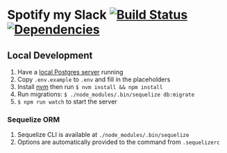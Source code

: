 # Spotify my Slack [![Build Status](https://travis-ci.com/micthiesen/spotify-my-slack.svg?branch=master)](https://travis-ci.com/micthiesen/spotify-my-slack) [![Dependencies](https://david-dm.org/micthiesen/spotify-my-slack.svg)](https://david-dm.org/micthiesen/spotify-my-slack)

## Local Development
1. Have a [local Postgres server](https://devcenter.heroku.com/articles/heroku-postgresql#local-setup) running
1. Copy `.env.example` to `.env` and fill in the placeholders
1. Install [nvm](https://github.com/creationix/nvm) then run `$ nvm install && npm install`
1. Run migrations: `$ ./node_modules/.bin/sequelize db:migrate`
1. `$ npm run watch` to start the server

### Sequelize ORM
1. Sequelize CLI is available at `./node_modules/.bin/sequelize`
1. Options are automatically provided to the command from `.sequelizerc`
